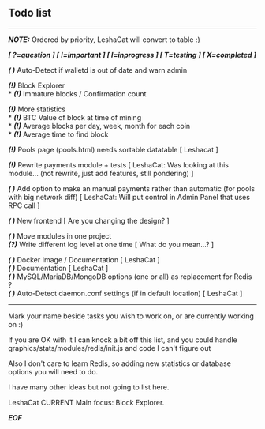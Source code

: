 ## Todo list 

-------

***NOTE:*** Ordered by priority, LeshaCat will convert to table :)

***[ ?=question ] [ !=important ] [ I=inprogress ] [ T=testing ] [ X=completed ]***

***( )*** Auto-Detect if walletd is out of date and warn admin

***(!)*** Block Explorer<br />
    * ***(!)*** Immature blocks / Confirmation count

***(!)*** More statistics <br />
    * ***(!)*** BTC Value of block at time of mining<br />
    * ***(!)*** Average blocks per day, week, month for each coin<br />
    * ***(!)*** Average time to find block<br />

***(!)*** Pools page (pools.html) needs sortable datatable [ Leshacat ]

***(!)*** Rewrite payments module + tests [ LeshaCat: Was looking at this module... (not rewrite, just add features, still pondering) ]

***( )*** Add option to make an manual payments rather than automatic (for pools with big network diff) [ LeshaCat: Will put control in Admin Panel that uses RPC call ]

***( )*** New frontend [ Are you changing the design? ]

***( )*** Move modules in one project <br />
***(?)*** Write different log level at one time [ What do you mean...? ]

***( )*** Docker Image / Documentation [ LeshaCat ]<br />
***( )*** Documentation [ LeshaCat ]<br />
***( )*** MySQL/MariaDB/MongoDB options (one or all) as replacement for Redis ?<br />
***( )*** Auto-Detect daemon.conf settings (if in default location) [ LeshaCat ]

------

Mark your name beside tasks you wish to work on, or are currently working on :)

If you are OK with it I can knock a bit off this list, and you could handle graphics/stats/modules/redis/init.js and code I can't figure out

Also I don't care to learn Redis, so adding new statistics or database options you will need to do.

I have many other ideas but not going to list here.

LeshaCat CURRENT Main focus: Block Explorer.

***EOF***
